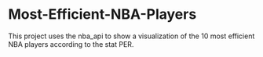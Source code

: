 # Most-Efficient-NBA-Players
This project uses the nba_api to show a visualization of the 10 most efficient NBA players according to the stat PER.
